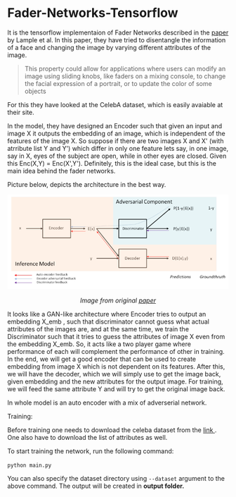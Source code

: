 # Fader-Networks-Tensorflow

It is the tensorflow implementaion of Fader Networks described in the [paper](https://arxiv.org/pdf/1706.00409.pdf) by Lample et al. In this paper, they have tried to disentangle the information of a face and changing the image by varying different attributes of the image.

> This property could allow for applications where users can modify an image using sliding knobs, like faders on a mixing console, to change the facial expression of a portrait, or to update the color of some objects

For this they have looked at the CelebA dataset, which is easily avaiable at their site.

In the model, they have designed an Encoder such that given an input and image X it outputs the embedding of an image, which is independent of the features of the image X. So suppose if there are two images X and X' (with atrribute list Y and Y') which differ in only one feature lets say, in one image, say in X, eyes of the subject are open, while in other eyes are closed. Given this Enc(X,Y) = Enc(X',Y'). Definitely, this is the ideal case, but this is the main idea behind the fader networks.

Picture below, depicts the architecture in the best way.

<p align="center"> 
  <img src="./images/model.PNG">
</p>

<p align="center"> 
  <i> Image from original <a href="https://arxiv.org/pdf/1706.00409.pdf"> paper </a>   </i>
</p>


It looks like a GAN-like architecture where Encoder tries to output an embedding X_emb , such that discriminator cannot guess what actual attributes of the images are, and at the same time, we train the Discriminator such that it tries to guess the attributes of image X even from the embedding X_emb. So, it acts like a two player game where performance of each will complement the performance of other in training. In the end, we will get a good encoder that can be used to create embedding from image X which is not dependent on its features. 
After this, we will have the decoder, which we will simply use to get the image back, given embedding and the new attributes for the output image. For training, we will feed the same attribute Y and will try to get the original image back.

In whole model is an auto encoder with a mix of adverserial network.

Training:

Before training one needs to download the celeba dataset from the <a href="http://mmlab.ie.cuhk.edu.hk/projects/CelebA.html"> link </a>. One also have to download the list of attributes as well.

To start training the network, run the following command:

``` python main.py ```

You can also specify the dataset directory using ```--dataset``` argument to the above command. The output will be created in <b>output<b> folder.